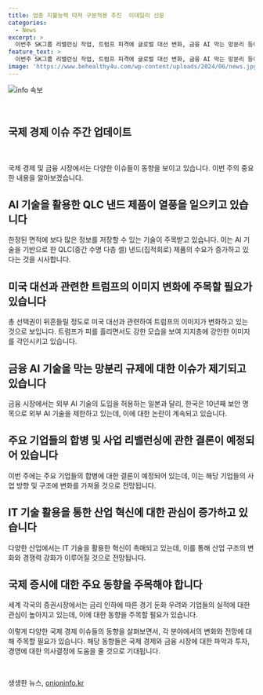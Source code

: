 ```yaml
---
title: 업종 지불능력 따져 구분적용 추진  이데일리 신문
categories:
  - News
excerpt: >
  이번주 SK그룹 리밸런싱 작업, 트럼프 피격에 글로벌 대선 변화, 금융 AI 막는 망분리 등이 주목받고 있으며, 최저임금제도 논란과 정치, 경제, 부동산, 문화, 스포츠, 오피니언, 피플, 사회 등 다양한 이슈들이 다루어지고 있다. 또한, 청년의 성장과 아픔, 과거의 사랑 이야기 등 문화, 스포츠, 피플 부분에서도 흥행작들이 소개되고 있으며, 사회 부분에서는 사이버 범죄에 대한 경각심이 부각되는 분위기다.
feature_text: >
  이번주 SK그룹 리밸런싱 작업, 트럼프 피격에 글로벌 대선 변화, 금융 AI 막는 망분리 등이 주목받고 있으며, 최저임금제도 논란과 정치, 경제, 부동산, 문화, 스포츠, 오피니언, 피플, 사회 등 다양한 이슈들이 다루어지고 있다. 또한, 청년의 성장과 아픔, 과거의 사랑 이야기 등 문화, 스포츠, 피플 부분에서도 흥행작들이 소개되고 있으며, 사회 부분에서는 사이버 범죄에 대한 경각심이 부각되는 분위기다.
image: 'https://www.behealthy4u.com/wp-content/uploads/2024/06/news.jpg'
---
```


<p><img src="https://www.behealthy4u.com/wp-content/uploads/2024/06/news.jpg" alt="info 속보" /></p>

<p data-ke-size="size16">&nbsp;</p>

<h2 data-ke-size="size26">국제 경제 이슈 주간 업데이트</h2>

<p data-ke-size="size16">&nbsp;</p>

<p>국제 경제 및 금융 시장에서는 다양한 이슈들이 동향을 보이고 있습니다. 이번 주의 중요한 내용을 알아보겠습니다.</p>

<h2 data-ke-size="size24">AI 기술을 활용한 QLC 낸드 제품이 열풍을 일으키고 있습니다</h2>

<p>한정된 면적에 보다 많은 정보를 저장할 수 있는 기술이 주목받고 있습니다. 이는 AI 기술을 기반으로 한 QLC(중간 수명 다층 셀) 낸드(집적회로) 제품의 수요가 증가하고 있다는 것을 시사합니다.</p>

<h2 data-ke-size="size24">미국 대선과 관련한 트럼프의 이미지 변화에 주목할 필요가 있습니다</h2>

<p>총 선택권이 뒤흔들릴 정도로 미국 대선과 관련하여 트럼프의 이미지가 변화하고 있는 것으로 보입니다. 트럼프가 피를 흘리면서도 강한 모습을 보여 지지층에 강인한 이미지를 각인시키고 있습니다.</p>

<h2 data-ke-size="size24">금융 AI 기술을 막는 망분리 규제에 대한 이슈가 제기되고 있습니다</h2>

<p>금융 시장에서는 외부 AI 기술의 도입을 허용하는 일본과 달리, 한국은 10년째 보안 명목으로 외부 AI 기술을 제한하고 있는데, 이에 대한 논란이 계속되고 있습니다.</p>

<h2 data-ke-size="size24">주요 기업들의 합병 및 사업 리밸런싱에 관한 결론이 예정되어 있습니다</h2>

<p>이번 주에는 주요 기업들의 합병에 대한 결론이 예정되어 있는데, 이는 해당 기업들의 사업 방향 및 구조에 변화를 가져올 것으로 전망됩니다.</p>

<h2 data-ke-size="size24">IT 기술 활용을 통한 산업 혁신에 대한 관심이 증가하고 있습니다</h2>

<p>다양한 산업에서는 IT 기술을 활용한 혁신이 촉매되고 있는데, 이를 통해 산업 구조의 변화와 경쟁력 강화가 이루어질 것으로 전망됩니다.</p>

<h2 data-ke-size="size24">국제 증시에 대한 주요 동향을 주목해야 합니다</h2>

<p>세계 각국의 증권시장에서는 금리 인하에 따른 경기 둔화 우려와 기업들의 실적에 대한 관심이 높아지고 있는데, 이에 대한 동향을 주목할 필요가 있습니다. </p>

<p>이렇게 다양한 국제 경제 이슈들의 동향을 살펴보면서, 각 분야에서의 변화와 전망에 대해 주목할 필요가 있습니다. 해당 동향들은 국제 경제와 금융 시장에 대한 파악과 투자, 경영에 대한 의사결정에 도움을 줄 것으로 기대됩니다.</p></p>

<p data-ke-size="size16">&nbsp;</p>
생생한 뉴스, <a href="https://onioninfo.kr" rel="dofollow">onioninfo.kr</a>


